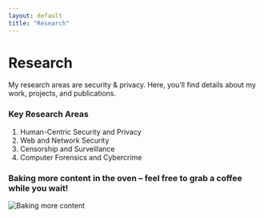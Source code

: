 ```yaml
---
layout: default
title: "Research"
---
```


# Research

My research areas are security & privacy. Here, you’ll find details about my work, projects, and publications.

### Key Research Areas
1. Human-Centric Security and Privacy
2. Web and Network Security
3. Censorship and Surveillance
4. Computer Forensics and Cybercrime

### Baking more content in the oven – feel free to grab a coffee while you wait!
![Baking more content](https://t3.ftcdn.net/jpg/02/57/64/34/360_F_257643448_ayYhfXH3YLstAp3kOn4Bk0BHEWlorPVI.jpg)

